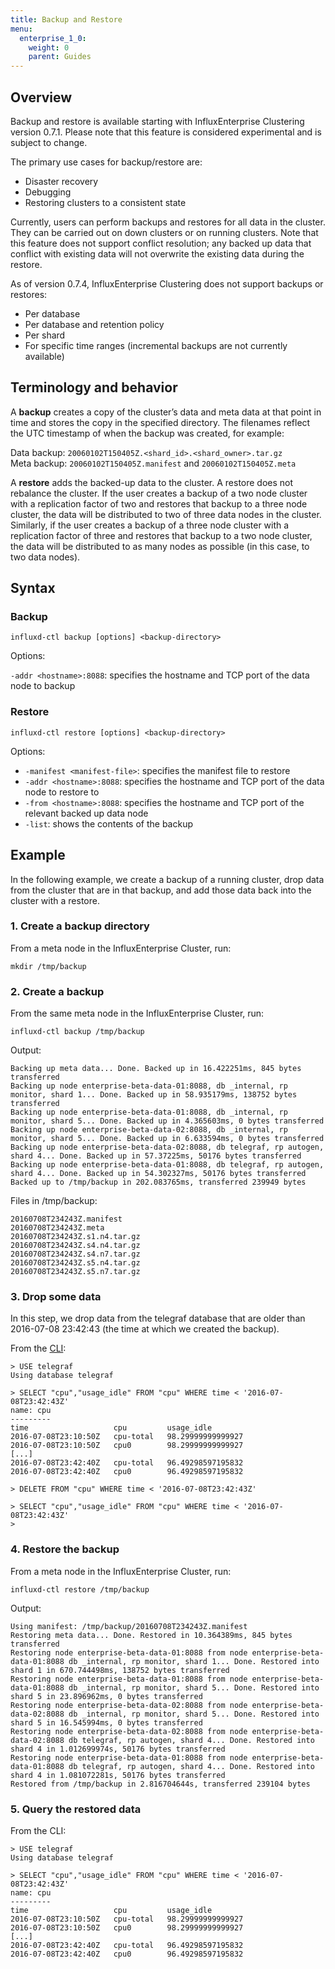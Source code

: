```yaml
---
title: Backup and Restore
menu:
  enterprise_1_0:
    weight: 0
    parent: Guides
---
```


## Overview

Backup and restore is available starting with InfluxEnterprise Clustering version 0.7.1.
Please note that this feature is considered experimental and is subject to change.

The primary use cases for backup/restore are:

* Disaster recovery
* Debugging
* Restoring clusters to a consistent state

Currently, users can perform backups and restores for all data in the cluster.
They can be carried out on down clusters or on running clusters.
Note that this feature does not support conflict resolution; any backed up data that conflict with existing data will not overwrite the existing data during the restore.

As of version 0.7.4, InfluxEnterprise Clustering does not support backups or restores:

* Per database
* Per database and retention policy
* Per shard
* For specific time ranges (incremental backups are not currently available)

## Terminology and behavior

A **backup** creates a copy of the cluster’s data and meta data at that point in time and stores the copy in the specified directory.
The filenames reflect the UTC timestamp of when the backup was created, for example:

Data backup: `20060102T150405Z.<shard_id>.<shard_owner>.tar.gz`  
Meta backup: `20060102T150405Z.manifest` and `20060102T150405Z.meta`

A **restore** adds the backed-up data to the cluster.
A restore does not rebalance the cluster.
If the user creates a backup of a two node cluster with a replication factor of two and restores that backup to a three node cluster, the data will be distributed to two of three data nodes in the cluster.
Similarly, if the user creates a backup of a three node cluster with a replication factor of three and restores that backup to a two node cluster, the data will be distributed to as many nodes as possible (in this case, to two data nodes).

## Syntax

### Backup
```
influxd-ctl backup [options] <backup-directory>
```
Options:

`-addr <hostname>:8088`: specifies the hostname and TCP port of the data node to backup

### Restore
```
influxd-ctl restore [options] <backup-directory>
```
Options:

* `-manifest <manifest-file>`: specifies the manifest file to restore
* `-addr <hostname>:8088`: specifies the hostname and TCP port of the data node to restore to
* `-from <hostname>:8088`: specifies the hostname and TCP port of the relevant backed up data node
* `-list`: shows the contents of the backup

## Example

In the following example, we create a backup of a running cluster, drop data from the cluster that are in that backup, and add those data back into the cluster with a restore.

### 1. Create a backup directory

From a meta node in the InfluxEnterprise Cluster, run:
```
mkdir /tmp/backup
```
### 2. Create a backup

From the same meta node in the InfluxEnterprise Cluster, run:
```
influxd-ctl backup /tmp/backup
```
Output:
```
Backing up meta data... Done. Backed up in 16.422251ms, 845 bytes transferred
Backing up node enterprise-beta-data-01:8088, db _internal, rp monitor, shard 1... Done. Backed up in 58.935179ms, 138752 bytes transferred
Backing up node enterprise-beta-data-01:8088, db _internal, rp monitor, shard 5... Done. Backed up in 4.365603ms, 0 bytes transferred
Backing up node enterprise-beta-data-02:8088, db _internal, rp monitor, shard 5... Done. Backed up in 6.633594ms, 0 bytes transferred
Backing up node enterprise-beta-data-02:8088, db telegraf, rp autogen, shard 4... Done. Backed up in 57.37225ms, 50176 bytes transferred
Backing up node enterprise-beta-data-01:8088, db telegraf, rp autogen, shard 4... Done. Backed up in 54.302327ms, 50176 bytes transferred
Backed up to /tmp/backup in 202.083765ms, transferred 239949 bytes
```
Files in /tmp/backup:
```
20160708T234243Z.manifest
20160708T234243Z.meta
20160708T234243Z.s1.n4.tar.gz
20160708T234243Z.s4.n4.tar.gz
20160708T234243Z.s4.n7.tar.gz
20160708T234243Z.s5.n4.tar.gz
20160708T234243Z.s5.n7.tar.gz
```
### 3. Drop some data

In this step, we drop data from the telegraf database that are older than 2016-07-08 23:42:43 (the time at which we created the backup).

From the [CLI](https://docs.influxdata.com/influxdb/v1.0/tools/shell/):
```
> USE telegraf
Using database telegraf

> SELECT "cpu","usage_idle" FROM "cpu" WHERE time < '2016-07-08T23:42:43Z'
name: cpu
---------
time                   cpu         usage_idle
2016-07-08T23:10:50Z   cpu-total   98.29999999999927
2016-07-08T23:10:50Z   cpu0        98.29999999999927
[...]
2016-07-08T23:42:40Z   cpu-total   96.49298597195832
2016-07-08T23:42:40Z   cpu0        96.49298597195832

> DELETE FROM "cpu" WHERE time < '2016-07-08T23:42:43Z'

> SELECT "cpu","usage_idle" FROM "cpu" WHERE time < '2016-07-08T23:42:43Z'
>
```
### 4. Restore the backup

From a meta node in the InfluxEnterprise Cluster, run:
```
influxd-ctl restore /tmp/backup
```
Output:
```
Using manifest: /tmp/backup/20160708T234243Z.manifest
Restoring meta data... Done. Restored in 10.364389ms, 845 bytes transferred
Restoring node enterprise-beta-data-01:8088 from node enterprise-beta-data-01:8088 db _internal, rp monitor, shard 1... Done. Restored into shard 1 in 670.744498ms, 138752 bytes transferred
Restoring node enterprise-beta-data-01:8088 from node enterprise-beta-data-01:8088 db _internal, rp monitor, shard 5... Done. Restored into shard 5 in 23.896962ms, 0 bytes transferred
Restoring node enterprise-beta-data-02:8088 from node enterprise-beta-data-02:8088 db _internal, rp monitor, shard 5... Done. Restored into shard 5 in 16.545994ms, 0 bytes transferred
Restoring node enterprise-beta-data-02:8088 from node enterprise-beta-data-02:8088 db telegraf, rp autogen, shard 4... Done. Restored into shard 4 in 1.012699974s, 50176 bytes transferred
Restoring node enterprise-beta-data-01:8088 from node enterprise-beta-data-01:8088 db telegraf, rp autogen, shard 4... Done. Restored into shard 4 in 1.081072281s, 50176 bytes transferred
Restored from /tmp/backup in 2.816704644s, transferred 239104 bytes
```
### 5. Query the restored data

From the CLI:
```
> USE telegraf
Using database telegraf

> SELECT "cpu","usage_idle" FROM "cpu" WHERE time < '2016-07-08T23:42:43Z'
name: cpu
---------
time                   cpu         usage_idle
2016-07-08T23:10:50Z   cpu-total   98.29999999999927
2016-07-08T23:10:50Z   cpu0        98.29999999999927
[...]
2016-07-08T23:42:40Z   cpu-total   96.49298597195832
2016-07-08T23:42:40Z   cpu0        96.49298597195832
```
